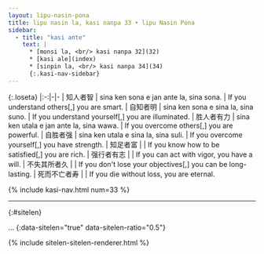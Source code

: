```yaml
---
layout: lipu-nasin-pona
title: lipu nasin la, kasi nanpa 33 • lipu Nasin Pona
sidebar:
  - title: "kasi ante"
    text: |
      * [monsi la, <br/> kasi nanpa 32](32)
      * [kasi ale](index)
      * [sinpin la, <br/> kasi nanpa 34](34)
      {:.kasi-nav-sidebar}
---
```


{:.loseta}
|:-:|-|-
| 知人者智     | sina ken sona e jan ante la, sina sona. | If you understand others[,]<wbr/> you are smart.
| 自知者明     | sina ken sona e sina la, sina suno. | If you understand yourself[,]<wbr/> you are illuminated.
| 胜人者有力   | sina ken utala e jan ante la, sina wawa. | If you overcome others[,]<wbr/> you are powerful.
| 自胜者强     | sina ken utala e sina la, sina suli. | If you overcome yourself[,]<wbr/> you have strength.
| 知足者富     |  | If you know how to be satisfied[,]<wbr/> you are rich.
| 强行者有志   |  | If you can act with vigor,<wbr/> you have a will.
| 不失其所者久 |  | If you don't lose your objectives[,]<wbr/> you can be long-lasting.
| 死而不亡者寿 |  | If you die without loss,<wbr/> you are eternal.

{% include kasi-nav.html num=33 %}

-------
{:#sitelen}

...
{:data-sitelen="true" data-sitelen-ratio="0.5"}

{% include sitelen-sitelen-renderer.html %}
